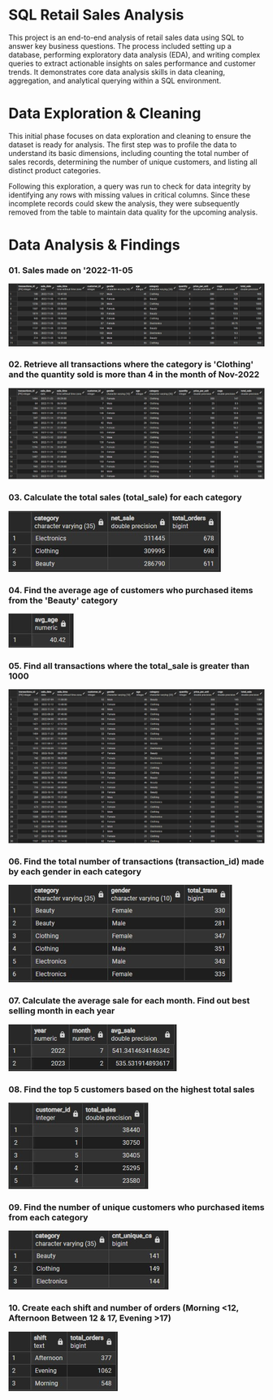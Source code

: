 # SQL Retail Sales Analysis
This project is an end-to-end analysis of retail sales data using SQL to answer key business questions. The process included setting up a database, performing exploratory data analysis (EDA), and writing complex queries to extract actionable insights on sales performance and customer trends. It demonstrates core data analysis skills in data cleaning, aggregation, and analytical querying within a SQL environment.

# Data Exploration & Cleaning
This initial phase focuses on data exploration and cleaning to ensure the dataset is ready for analysis. The first step was to profile the data to understand its basic dimensions, including counting the total number of sales records, determining the number of unique customers, and listing all distinct product categories.

Following this exploration, a query was run to check for data integrity by identifying any rows with missing values in critical columns. Since these incomplete records could skew the analysis, they were subsequently removed from the table to maintain data quality for the upcoming analysis.

# Data Analysis & Findings

### 01. Sales made on '2022-11-05

![image alt](https://github.com/maraperera/SQL_Retail_Sales_Analysis/blob/13131d5fd3f045a532661a8011784b37435da0a5/results/01.jpg)

### 02. Retrieve all transactions where the category is 'Clothing' and the quantity sold is more than 4 in the month of Nov-2022

![image alt](https://github.com/maraperera/SQL_Retail_Sales_Analysis/blob/13131d5fd3f045a532661a8011784b37435da0a5/results/02.jpg)

### 03. Calculate the total sales (total_sale) for each category

![image alt](https://github.com/maraperera/SQL_Retail_Sales_Analysis/blob/13131d5fd3f045a532661a8011784b37435da0a5/results/03.jpg)

### 04. Find the average age of customers who purchased items from the 'Beauty' category

![image alt](https://github.com/maraperera/SQL_Retail_Sales_Analysis/blob/13131d5fd3f045a532661a8011784b37435da0a5/results/04.jpg)

### 05. Find all transactions where the total_sale is greater than 1000

![image alt](https://github.com/maraperera/SQL_Retail_Sales_Analysis/blob/13131d5fd3f045a532661a8011784b37435da0a5/results/05.jpg)

### 06. Find the total number of transactions (transaction_id) made by each gender in each category

![image alt](https://github.com/maraperera/SQL_Retail_Sales_Analysis/blob/13131d5fd3f045a532661a8011784b37435da0a5/results/06.jpg)

### 07. Calculate the average sale for each month. Find out best selling month in each year

![image alt](https://github.com/maraperera/SQL_Retail_Sales_Analysis/blob/13131d5fd3f045a532661a8011784b37435da0a5/results/07.jpg)

### 08. Find the top 5 customers based on the highest total sales

![image alt](https://github.com/maraperera/SQL_Retail_Sales_Analysis/blob/13131d5fd3f045a532661a8011784b37435da0a5/results/08.jpg)

### 09. Find the number of unique customers who purchased items from each category

![image alt](https://github.com/maraperera/SQL_Retail_Sales_Analysis/blob/13131d5fd3f045a532661a8011784b37435da0a5/results/09.jpg)

### 10. Create each shift and number of orders (Morning <12, Afternoon Between 12 & 17, Evening >17)

![image alt](https://github.com/maraperera/SQL_Retail_Sales_Analysis/blob/13131d5fd3f045a532661a8011784b37435da0a5/results/10.jpg)
